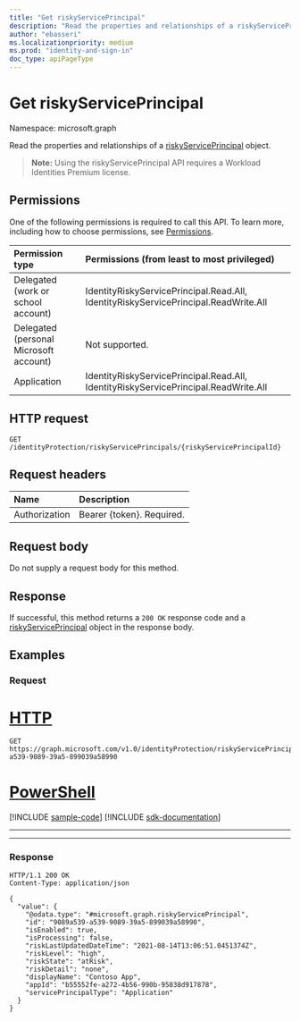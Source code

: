 ```yaml
---
title: "Get riskyServicePrincipal"
description: "Read the properties and relationships of a riskyServicePrincipal object."
author: "ebasseri"
ms.localizationpriority: medium
ms.prod: "identity-and-sign-in"
doc_type: apiPageType
---
```


# Get riskyServicePrincipal
Namespace: microsoft.graph

Read the properties and relationships of a [riskyServicePrincipal](../resources/riskyserviceprincipal.md) object.

>**Note:** Using the riskyServicePrincipal API requires a Workload Identities Premium license.

## Permissions
One of the following permissions is required to call this API. To learn more, including how to choose permissions, see [Permissions](/graph/permissions-reference).

|Permission type|Permissions (from least to most privileged)|
|:---|:---|
|Delegated (work or school account)|IdentityRiskyServicePrincipal.Read.All, IdentityRiskyServicePrincipal.ReadWrite.All|
|Delegated (personal Microsoft account)|Not supported.|
|Application|IdentityRiskyServicePrincipal.Read.All, IdentityRiskyServicePrincipal.ReadWrite.All|

## HTTP request

<!-- {
  "blockType": "ignored"
}
-->
``` http
GET /identityProtection/riskyServicePrincipals/{riskyServicePrincipalId}
```

## Request headers
|Name|Description|
|:---|:---|
|Authorization|Bearer {token}. Required.|

## Request body
Do not supply a request body for this method.

## Response

If successful, this method returns a `200 OK` response code and a [riskyServicePrincipal](../resources/riskyserviceprincipal.md) object in the response body.

## Examples

### Request


# [HTTP](#tab/http)
<!-- {
  "blockType": "request",
  "name": "get_riskyserviceprincipal"
}
-->

 ``` http
GET https://graph.microsoft.com/v1.0/identityProtection/riskyServicePrincipals/9089a539-a539-9089-39a5-899039a58990
```

# [PowerShell](#tab/powershell)
[!INCLUDE [sample-code](../includes/snippets/powershell/get-riskyserviceprincipal-powershell-snippets.md)]
[!INCLUDE [sdk-documentation](../includes/snippets/snippets-sdk-documentation-link.md)]

---

---



### Response
<!-- {
  "blockType": "response",
  "truncated": true,
  "@odata.type": "microsoft.graph.riskyServicePrincipal"
}
-->
``` http
HTTP/1.1 200 OK
Content-Type: application/json

{
  "value": {
    "@odata.type": "#microsoft.graph.riskyServicePrincipal",
    "id": "9089a539-a539-9089-39a5-899039a58990",
    "isEnabled": true,
    "isProcessing": false,
    "riskLastUpdatedDateTime": "2021-08-14T13:06:51.0451374Z",
    "riskLevel": "high",
    "riskState": "atRisk",
    "riskDetail": "none",
    "displayName": "Contoso App",
    "appId": "b55552fe-a272-4b56-990b-95038d917878",
    "servicePrincipalType": "Application"
  }
}
```

